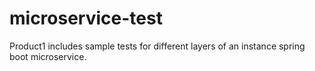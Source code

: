 # microservice-test

Product1 includes sample tests for different layers of an instance spring boot microservice.


